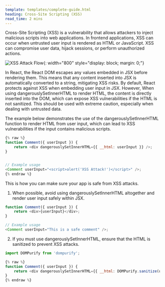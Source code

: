 ```yaml
---
template: templates/complete-guide.html
heading: Cross-Site Scripting (XSS)
read_time: 2 mins
---
```


Cross-Site Scripting (XSS) is a vulnerability that allows attackers to inject malicious scripts into web applications. In frontend applications, XSS can occur when untrusted user input is rendered as HTML or JavaScript. XSS can compromise user data, hijack sessions, or perform unauthorized actions.

![XSS Attack Flow]({{base_path}}/complete-guides/fesecurity/assets/img/image11.png){: width="800" style="display: block; margin: 0;"}


In React, the React DOM escapes any values embedded in JSX before rendering them. This means that any content inserted into JSX is automatically converted to a string, mitigating XSS risks. By default, React protects against XSS when embedding user input in JSX.
However, When using dangerouslySetInnerHTML to render HTML, the content is directly inserted into the DOM, which can expose XSS vulnerabilities if the HTML is not sanitized. This should be used with extreme caution, especially when dealing with untrusted data.

The example below demonstrates the use of the dangerouslySetInnerHTML function to render HTML from user input, which can lead to XSS vulnerabilities if the input contains malicious scripts.

```javascript 
{% raw %}
function Comment({ userInput }) {
    return <div dangerouslySetInnerHTML={{ __html: userInput }} />;
}


// Example usage
<Comment userInput="<script>alert('XSS Attack!')</script>" />;
{% endraw %} 

```


This is how you can make sure your app is safe from XSS attacks. 

1. When possible, avoid using dangerouslySetInnerHTML altogether and render user input safely within JSX.

```javascript 
function Comment({ userInput }) {
    return <div>{userInput}</div>;
}

// Example usage
<Comment userInput="This is a safe comment" />;

```


2. If you must use dangerouslySetInnerHTML, ensure that the HTML is sanitized to prevent XSS attacks.


```javascript 
import DOMPurify from 'dompurify';

{% raw %}
function Comment({ userInput }) {
    return <div dangerouslySetInnerHTML={{ __html: DOMPurify.sanitize(userInput) }} />;
}
{% endraw %} 


```







